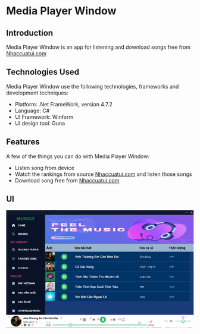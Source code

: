 # Media Player Window


## Introduction
Media Player Window is an app for listening and download songs free from [Nhaccuatui.com](https://www.nhaccuatui.com/)


## Technologies Used
Media Player Window use the following technologies, frameworks and development techniques:

- Platform: .Net FrameWork, version 4.7.2
- Language: C#
- UI Framework: Winform
- UI design tool: Guna


## Features
A few of the things you can do with Media Player Window:

- Listen song from device
- Watch the rankings from source [Nhaccuatui.com](https://www.nhaccuatui.com/) and listen those songs 
- Download song free from [Nhaccuatui.com](https://www.nhaccuatui.com/)

## UI 

![UI](MediaPlayerWindows/MediaPlayerWindows/Resources/Picture1.png)

